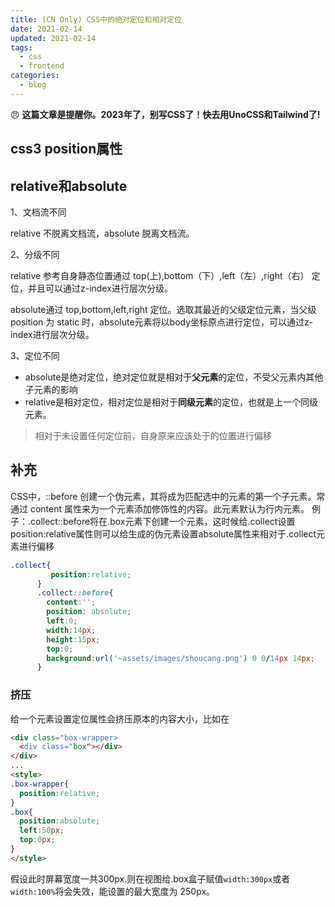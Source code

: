 ```yaml
---
title: (CN Only) CSS中的绝对定位和相对定位
date: 2021-02-14
updated: 2021-02-14 
tags:
  - css
  - frontend
categories:
  - blog
---
```



:angry: **这篇文章是提醒你。2023年了，别写CSS了！快去用UnoCSS和Tailwind了!**


## css3 position属性
## relative和absolute
1、文档流不同

relative 不脱离文档流，absolute 脱离文档流。

2、分级不同

relative 参考自身静态位置通过 top(上),bottom（下）,left（左）,right（右） 定位，并且可以通过z-index进行层次分级。

absolute通过 top,bottom,left,right 定位。选取其最近的父级定位元素，当父级 position 为 static 时，absolute元素将以body坐标原点进行定位，可以通过z-index进行层次分级。

3、定位不同

* absolute是绝对定位，绝对定位就是相对于**父元素**的定位，不受父元素内其他子元素的影响
* relative是相对定位，相对定位是相对于**同级元素**的定位，也就是上一个同级元素。

> 相对于未设置任何定位前，自身原来应该处于的位置进行偏移

## 补充
CSS中，::before 创建一个伪元素，其将成为匹配选中的元素的第一个子元素。常通过 content 属性来为一个元素添加修饰性的内容。此元素默认为行内元素。
例子：.collect::before将在.box元素下创建一个元素，这时候给.collect设置position:relative属性则可以给生成的伪元素设置absolute属性来相对于.collect元素进行偏移
```css
.collect{
         position:relative;
      }
      .collect::before{
        content:'';
        position: absolute;
        left:0;
        width:14px;
        height:15px;
        top:0;
        background:url('~assets/images/shoucang.png') 0 0/14px 14px;
      }
```

### 挤压
给一个元素设置定位属性会挤压原本的内容大小，比如在
```html
<div class="box-wrapper>
  <div class="box"></div>
</div>
...
<style>
.box-wrapper{
  position:relative;
}
.box{
  position:absolute;
  left:50px;
  top:0px;
}
</style>
```
假设此时屏幕宽度一共300px.则在视图给.box盒子赋值`width:300px`或者`width:100%`将会失效，能设置的最大宽度为 250px。
